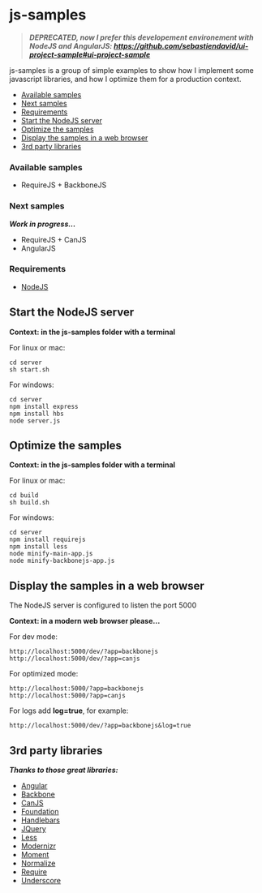 js-samples
==========

>___DEPRECATED, now I prefer this developement environement with NodeJS and AngularJS: https://github.com/sebastiendavid/ui-project-sample#ui-project-sample___

js-samples is a group of simple examples to show how I implement some javascript libraries, and how I optimize them for a production context.

* [Available samples](#available-samples)
* [Next samples](#next-samples)
* [Requirements](#requirements)
* [Start the NodeJS server](#start-the-nodejs-server)
* [Optimize the samples](#optimize-the-samples)
* [Display the samples in a web browser](#display-the-samples-in-a-web-browser)
* [3rd party libraries](#3rd-party-libraries)

### Available samples

* RequireJS + BackboneJS

### Next samples

___Work in progress...___

* RequireJS + CanJS
* AngularJS

### Requirements

* [NodeJS](http://nodejs.org)

## Start the NodeJS server

__Context: in the js-samples folder with a terminal__

For linux or mac:
```
cd server
sh start.sh
```

For windows:
```
cd server
npm install express
npm install hbs
node server.js
```

## Optimize the samples

__Context: in the js-samples folder with a terminal__

For linux or mac:
```
cd build
sh build.sh
```

For windows:
```
cd server
npm install requirejs
npm install less
node minify-main-app.js
node minify-backbonejs-app.js
```

## Display the samples in a web browser

The NodeJS server is configured to listen the port 5000

__Context: in a modern web browser please...__

For dev mode:
```
http://localhost:5000/dev/?app=backbonejs
http://localhost:5000/dev/?app=canjs
```

For optimized mode:
```
http://localhost:5000/?app=backbonejs
http://localhost:5000/?app=canjs
```

For logs add __log=true__, for example:
```
http://localhost:5000/dev/?app=backbonejs&log=true
```

## 3rd party libraries

___Thanks to those great libraries:___

* [Angular](http://angularjs.org/)
* [Backbone](http://backbonejs.org/)
* [CanJS](http://canjs.us/)
* [Foundation](http://foundation.zurb.com/)
* [Handlebars](http://handlebarsjs.com/)
* [JQuery](http://jquery.com/)
* [Less](http://lesscss.org/)
* [Modernizr](http://modernizr.com/)
* [Moment](http://momentjs.com/)
* [Normalize](http://necolas.github.com/normalize.css/)
* [Require](http://requirejs.org/)
* [Underscore](http://underscorejs.org/)
